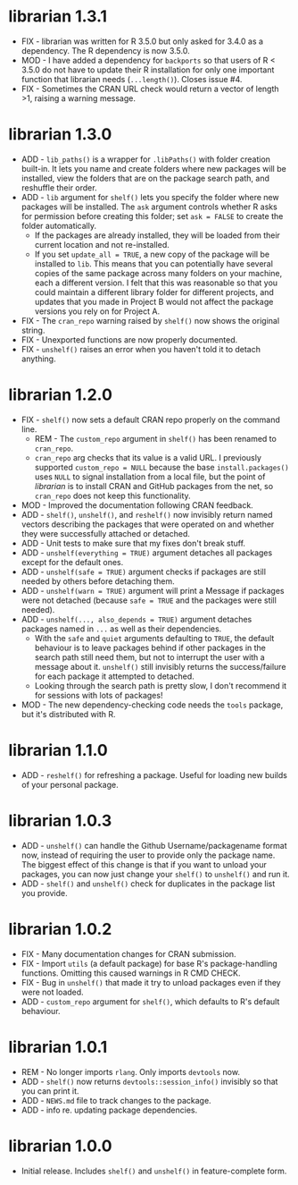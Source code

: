 # librarian 1.3.1

- FIX - librarian was written for R 3.5.0 but only asked for 3.4.0 as a dependency. The R dependency is now 3.5.0.
- MOD - I have added a dependency for `backports` so that users of R < 3.5.0 do not have to update their R installation for only one important function that librarian needs (`...length()`). Closes issue #4.
- FIX - Sometimes the CRAN URL check would return a vector of length >1, raising a warning message.

# librarian 1.3.0

- ADD - `lib_paths()` is a wrapper for `.libPaths()` with folder creation built-in. It
  lets you name and create folders where new packages will be installed, view the folders
  that are on the package search path, and reshuffle their order.
- ADD - `lib` argument for `shelf()` lets you specify the folder where new packages will
  be installed. The `ask` argument controls whether R asks for permission before creating
  this folder; set `ask = FALSE` to create the folder automatically.
    - If the packages are already installed, they will be loaded from their current
      location and not re-installed.
    - If you set `update_all = TRUE`, a new copy of the package will be installed to
      `lib`. This means that you can potentially have several copies of the same package
      across many folders on your machine, each a different version. I felt that this was
      reasonable so that you could maintain a different library folder for different
      projects, and updates that you made in Project B would not affect the package
      versions you rely on for Project A.
- FIX - The `cran_repo` warning raised by `shelf()` now shows the original string.
- FIX - Unexported functions are now properly documented.
- FIX - `unshelf()` raises an error when you haven't told it to detach anything.

# librarian 1.2.0

- FIX - `shelf()` now sets a default CRAN repo properly on the command line.
    - REM - The `custom_repo` argument in `shelf()` has been renamed to `cran_repo`.
    - `cran_repo` arg checks that its value is a valid URL. I previously supported
      `custom_repo = NULL` because the base `install.packages()` uses `NULL` to signal
      installation from a local file, but the point of _librarian_ is to install CRAN and
      GitHub packages from the net, so `cran_repo` does not keep this functionality.
- MOD - Improved the documentation following CRAN feedback.
- ADD - `shelf()`, `unshelf()`, and `reshelf()` now invisibly return named vectors
  describing the packages that were operated on and whether they were successfully
  attached or detached.
- ADD - Unit tests to make sure that my fixes don't break stuff.
- ADD - `unshelf(everything = TRUE)` argument detaches all packages except for the default
  ones.
- ADD - `unshelf(safe = TRUE)` argument checks if packages are still needed by others
  before detaching them.
- ADD - `unshelf(warn = TRUE)` argument will print a Message if packages were not detached
  (because `safe = TRUE` and the packages were still needed).
- ADD - `unshelf(..., also_depends = TRUE)` argument detaches packages named in `...` as
  well as their dependencies.
    - With the `safe` and `quiet` arguments defaulting to `TRUE`, the default behaviour is
      to leave packages behind if other packages in the search path still need them, but
      not to interrupt the user with a message about it. `unshelf()` still invisibly
      returns the success/failure for each package it attempted to detached.
    - Looking through the search path is pretty slow, I don't recommend it for sessions
      with lots of packages!
- MOD - The new dependency-checking code needs the `tools` package, but it's distributed
  with R.

# librarian 1.1.0

- ADD - `reshelf()` for refreshing a package. Useful for loading new builds of your
  personal package.

# librarian 1.0.3

- ADD - `unshelf()` can handle the Github Username/packagename format now, instead of
  requiring the user to provide only the package name. The biggest effect of this change
  is that if you want to unload your packages, you can now just change your `shelf()` to
  `unshelf()` and run it.
- ADD - `shelf()` and `unshelf()` check for duplicates in the package list you provide.

# librarian 1.0.2

- FIX - Many documentation changes for CRAN submission.
- FIX - Import `utils` (a default package) for base R's package-handling functions.
  Omitting this caused warnings in R CMD CHECK.
- FIX - Bug in `unshelf()` that made it try to unload packages even if they were not
  loaded.
- ADD - `custom_repo` argument for `shelf()`, which defaults to R's default behaviour.

# librarian 1.0.1

- REM - No longer imports `rlang`. Only imports `devtools` now.
- ADD - `shelf()` now returns `devtools::session_info()` invisibly so that you can print
  it.
- ADD - `NEWS.md` file to track changes to the package.
- ADD - info re. updating package dependencies.

# librarian 1.0.0

- Initial release. Includes `shelf()` and `unshelf()` in feature-complete form.
